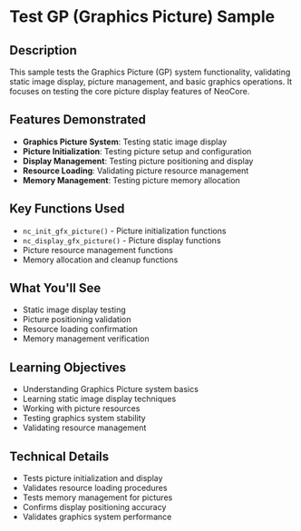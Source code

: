 # Test GP (Graphics Picture) Sample

## Description

This sample tests the Graphics Picture (GP) system functionality, validating static image display, picture management, and basic graphics operations. It focuses on testing the core picture display features of NeoCore.

## Features Demonstrated

- **Graphics Picture System**: Testing static image display
- **Picture Initialization**: Testing picture setup and configuration
- **Display Management**: Testing picture positioning and display
- **Resource Loading**: Validating picture resource management
- **Memory Management**: Testing picture memory allocation

## Key Functions Used

- `nc_init_gfx_picture()` - Picture initialization functions
- `nc_display_gfx_picture()` - Picture display functions
- Picture resource management functions
- Memory allocation and cleanup functions

## What You'll See

- Static image display testing
- Picture positioning validation
- Resource loading confirmation
- Memory management verification

## Learning Objectives

- Understanding Graphics Picture system basics
- Learning static image display techniques
- Working with picture resources
- Testing graphics system stability
- Validating resource management

## Technical Details

- Tests picture initialization and display
- Validates resource loading procedures
- Tests memory management for pictures
- Confirms display positioning accuracy
- Validates graphics system performance
